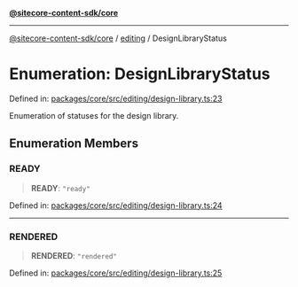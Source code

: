 [**@sitecore-content-sdk/core**](../../README.md)

***

[@sitecore-content-sdk/core](../../README.md) / [editing](../README.md) / DesignLibraryStatus

# Enumeration: DesignLibraryStatus

Defined in: [packages/core/src/editing/design-library.ts:23](https://github.com/Sitecore/content-sdk/blob/d66d73920955c32f18807cacf98f4ede97be14bd/packages/core/src/editing/design-library.ts#L23)

Enumeration of statuses for the design library.

## Enumeration Members

### READY

> **READY**: `"ready"`

Defined in: [packages/core/src/editing/design-library.ts:24](https://github.com/Sitecore/content-sdk/blob/d66d73920955c32f18807cacf98f4ede97be14bd/packages/core/src/editing/design-library.ts#L24)

***

### RENDERED

> **RENDERED**: `"rendered"`

Defined in: [packages/core/src/editing/design-library.ts:25](https://github.com/Sitecore/content-sdk/blob/d66d73920955c32f18807cacf98f4ede97be14bd/packages/core/src/editing/design-library.ts#L25)
